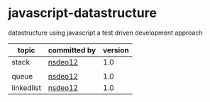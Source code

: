 # javascript-datastructure
datastructure using javascript  a test driven development approach


|topic | committed by | version |
|------|--------------|---------|
|stack |[nsdeo12](https://github.com/nsdeo12/javascript-datastructure/tree/master/stack)| 1.0 |
||||
|queue |[nsdeo12](https://github.com/nsdeo12/javascript-datastructure/tree/master/queue)|1.0|
|linkedlist|[nsdeo12](https://github.com/nsdeo12/javascript-datastructure/tree/master/linkedlist)|1.0|


